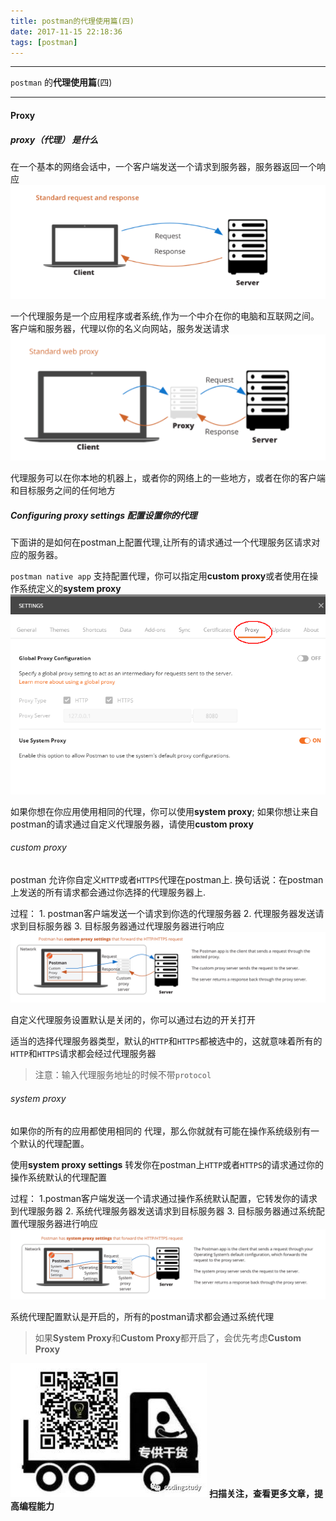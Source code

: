 ```yaml
---
title: postman的代理使用篇(四)
date: 2017-11-15 22:18:36
tags: [postman]
---
```

------------------------------------------------------------
`postman` 的**代理使用篇**(四)

-----------------------------------------------------------
<!--more-->

#### Proxy

##### proxy（代理） 是什么

在一个基本的网络会话中，一个客户端发送一个请求到服务器，服务器返回一个响应
![alt](/images/postman/standard_request.png)

一个代理服务是一个应用程序或者系统,作为一个中介在你的电脑和互联网之间。
客户端和服务器，代理以你的名义向网站，服务发送请求
![alt](/images/postman/standard_request_proxy.png)

代理服务可以在你本地的机器上，或者你的网络上的一些地方，或者在你的客户端和目标服务之间的任何地方

##### Configuring proxy settings 配置设置你的代理

下面讲的是如何在postman上配置代理,让所有的请求通过一个代理服务区请求对应的服务器。

`postman native app` 支持配置代理，你可以指定用**custom proxy**或者使用在操作系统定义的**system proxy**
![alt](/images/postman/proxy_setting.png)

如果你想在你应用使用相同的代理，你可以使用**system proxy**;
如果你想让来自postman的请求通过自定义代理服务器，请使用**custom proxy**

###### custom proxy

postman 允许你自定义`HTTP`或者`HTTPS`代理在postman上.
换句话说：在postman上发送的所有请求都会通过你选择的代理服务器上.

过程：
    1. postman客户端发送一个请求到你选的代理服务器
    2. 代理服务器发送请求到目标服务器
    3. 目标服务器通过代理服务器进行响应
![alt](/images/postman/custom_proxy_view.png)

自定义代理服务设置默认是关闭的，你可以通过右边的开关打开

适当的选择代理服务器类型，默认的`HTTP`和`HTTPS`都被选中的，这就意味着所有的`HTTP`和`HTTPS`请求都会经过代理服务器

>注意：输入代理服务地址的时候不带`protocol`

###### system proxy

如果你的所有的应用都使用相同的 代理，那么你就就有可能在操作系统级别有一个默认的代理配置。

使用**system proxy settings** 转发你在postman上`HTTP`或者`HTTPS`的请求通过你的操作系统默认的代理配置

过程：
    1.postman客户端发送一个请求通过操作系统默认配置，它转发你的请求到代理服务器
    2. 系统代理服务器发送请求到目标服务器
    3. 目标服务器通过系统配置代理服务器进行响应
![alt](/images/postman/system_proxy_view.png)

系统代理配置默认是开启的，所有的postman请求都会通过系统代理


>如果**System Proxy**和**Custom Proxy**都开启了，会优先考虑**Custom Proxy**

![alt](/images/Wechatcode.jpg)
**扫描关注，查看更多文章，提高编程能力**